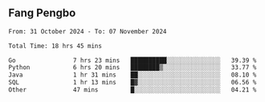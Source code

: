 ## Fang Pengbo

<!--START_SECTION:waka-->

```txt
From: 31 October 2024 - To: 07 November 2024

Total Time: 18 hrs 45 mins

Go                7 hrs 23 mins   ██████████░░░░░░░░░░░░░░░   39.39 %
Python            6 hrs 20 mins   ████████▒░░░░░░░░░░░░░░░░   33.77 %
Java              1 hr 31 mins    ██░░░░░░░░░░░░░░░░░░░░░░░   08.10 %
SQL               1 hr 13 mins    █▓░░░░░░░░░░░░░░░░░░░░░░░   06.56 %
Other             47 mins         █░░░░░░░░░░░░░░░░░░░░░░░░   04.21 %
```

<!--END_SECTION:waka-->